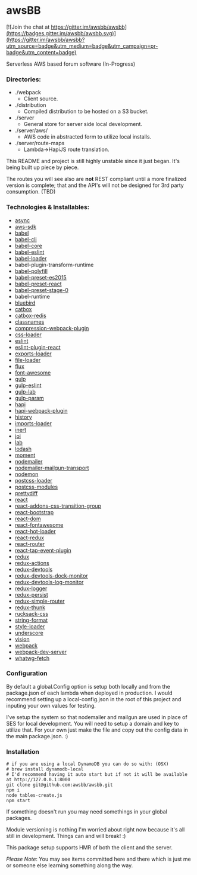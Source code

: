 # awsBB

[![Join the chat at https://gitter.im/awsbb/awsbb](https://badges.gitter.im/awsbb/awsbb.svg)](https://gitter.im/awsbb/awsbb?utm_source=badge&utm_medium=badge&utm_campaign=pr-badge&utm_content=badge)

Serverless AWS based forum software (In-Progress)

### Directories:

* ./webpack
	* Client source.
* ./distribution
	* Compiled distribution to be hosted on a S3 bucket.
* ./server
	* General store for server side local development.
* ./server/aws/
	* AWS code in abstracted form to utilize local installs.
* ./server/route-maps
	* Lambda->HapiJS route translation.

This README and project is still highly unstable since it just began. It's being built up piece by piece.

The routes you will see also are **not** REST compliant until a more finalized version is complete; that and the API's will not be designed for 3rd party consumption. (TBD)

### Technologies & Installables:

* [async](https://github.com/caolan/async#readme)
* [aws-sdk](https://github.com/aws/aws-sdk-js)
* [babel](https://babeljs.io/)
* [babel-cli](https://babeljs.io/)
* [babel-core](https://babeljs.io/)
* [babel-eslint](https://github.com/babel/babel-eslint)
* [babel-loader](https://github.com/babel/babel-loader)
* babel-plugin-transform-runtime
* [babel-polyfill](https://babeljs.io/)
* [babel-preset-es2015](https://babeljs.io/)
* [babel-preset-react](https://babeljs.io/)
* [babel-preset-stage-0](https://babeljs.io/)
* babel-runtime
* [bluebird](https://github.com/petkaantonov/bluebird)
* [catbox](https://github.com/hapijs/catbox#readme)
* [catbox-redis](https://github.com/hapijs/catbox-redis#readme)
* [classnames](https://github.com/JedWatson/classnames#readme)
* [compression-webpack-plugin](http://github.com/webpack/compression-webpack-plugin)
* [css-loader](https://github.com/webpack/css-loader#readme)
* [eslint](http://eslint.org)
* [eslint-plugin-react](https://github.com/yannickcr/eslint-plugin-react)
* [exports-loader](https://github.com/webpack/exports-loader)
* [file-loader](https://github.com/webpack/file-loader)
* [flux](http://facebook.github.io/flux/)
* [font-awesome](http://fontawesome.io/)
* [gulp](http://gulpjs.com)
* [gulp-eslint](https://github.com/adametry/gulp-eslint#readme)
* [gulp-lab](https://github.com/otodockal/gulp-lab)
* [gulp-param](https://github.com/stoeffel/gulp-param)
* [hapi](http://hapijs.com)
* [hapi-webpack-plugin](https://github.com/SimonDegraeve/hapi-webpack-plugin)
* [history](https://github.com/rackt/history#readme)
* [imports-loader](https://github.com/webpack/imports-loader#readme)
* [inert](https://github.com/hapijs/inert#readme)
* [joi](https://github.com/hapijs/joi)
* [lab](https://github.com/hapijs/lab#readme)
* [lodash](https://lodash.com/)
* [moment](http://momentjs.com)
* [nodemailer](http://nodemailer.com/)
* [nodemailer-mailgun-transport](http://mailgun.com)
* [nodemon](http://nodemon.io)
* [postcss-loader](https://github.com/postcss/postcss-loader#readme)
* [postcss-modules](https://github.com/outpunk/postcss-modules#readme)
* [prettydiff](http://prettydiff.com/)
* [react](https://github.com/facebook/react/tree/master/npm-react)
* [react-addons-css-transition-group](https://github.com/facebook/react#readme)
* [react-bootstrap](http://react-bootstrap.github.io/)
* [react-dom](https://github.com/facebook/react/tree/master/npm-react-dom)
* [react-fontawesome](https://github.com/danawoodman/react-fontawesome#readme)
* [react-hot-loader](https://github.com/gaearon/react-hot-loader)
* [react-redux](https://github.com/gaearon/react-redux)
* [react-router](https://rackt.github.io/react-router/)
* [react-tap-event-plugin](http://facebook.github.io/react)
* [redux](http://rackt.github.io/redux)
* [redux-actions](https://github.com/acdlite/redux-actions)
* [redux-devtools](https://github.com/gaearon/redux-devtools)
* [redux-devtools-dock-monitor](https://github.com/gaearon/redux-devtools-dock-monitor)
* [redux-devtools-log-monitor](https://github.com/gaearon/redux-devtools-log-monitor)
* [redux-logger](https://github.com/fcomb/redux-logger#readme)
* [redux-persist](https://github.com/rt2zz/redux-persist)
* [redux-simple-router](https://github.com/rackt/redux-simple-router#readme)
* [redux-thunk](https://github.com/gaearon/redux-thunk)
* [rucksack-css](https://github.com/simplaio/rucksack)
* [string-format](https://github.com/davidchambers/string-format)
* [style-loader](https://github.com/webpack/style-loader#readme)
* [underscore](http://underscorejs.org)
* [vision](https://github.com/hapijs/vision#readme)
* [webpack](https://github.com/webpack/webpack)
* [webpack-dev-server](http://github.com/webpack/webpack-dev-server)
* [whatwg-fetch](https://github.com/github/fetch#readme)

### Configuration

By default a global.Config option is setup both locally and from the package.json of each lambda when deployed in production. I would recommend setting up a local-config.json in the root of this project and inputing your own values for testing.

I've setup the system so that nodemailer and mailgun are used in place of SES for local development. You will need to setup a domain and key to utilize that. For your own just make the file and copy out the config data in the main package.json. :)

### Installation

```shell
# if you are using a local DynamoDB you can do so with: (OSX)
# brew install dynamodb-local
# I'd recommend having it auto start but if not it will be available at http://127.0.0.1:8000
git clone git@github.com:awsbb/awsbb.git
npm i
node tables-create.js
npm start
```

If something doesn't run you may need somethings in your global packages.

Module versioning is nothing I'm worried about right now because it's all still in development. Things can and will break! :)

This package setup supports HMR of both the client and the server.

*Please Note*:
You may see items committed here and there which is just me or someone else learning something along the way.
